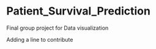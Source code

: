 # Patient_Survival_Prediction
Final group project for Data visualization 

Adding a line to contribute